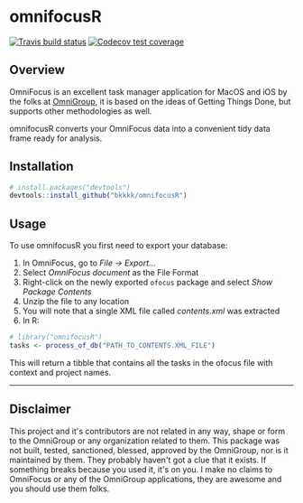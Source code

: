 # omnifocusR

[![Travis build status](https://travis-ci.org/bkkkk/omnifocusR.svg?branch=master)](https://travis-ci.org/bkkkk/omnifocusR)  [![Codecov test coverage](https://codecov.io/gh/bkkkk/omnifocusR/branch/master/graph/badge.svg)](https://codecov.io/gh/bkkkk/omnifocusR?branch=master)

## Overview

OmniFocus is an excellent task manager application for MacOS and iOS by the folks at [OmniGroup](https://www.omnigroup.com), it is based on the ideas of Getting Things Done, but supports other methodologies as well.

omnifocusR converts your OmniFocus data into a convenient tidy data frame ready for analysis.

## Installation

```r
# install.packages("devtools")
devtools::install_github("bkkkk/omnifocusR")
```

## Usage

To use omnifocusR you first need to export your database:

1. In OmniFocus, go to *File -> Export...*
2. Select *OmniFocus document* as the File Format
3. Right-click on the newly exported `ofocus` package and select *Show Package Contents*
4. Unzip the file to any location
5. You will note that a single XML file called *contents.xml* was extracted
6. In R:

```r
# library("omnifocusR")
tasks <- process_of_db("PATH_TO_CONTENTS.XML_FILE")
```

This will return a tibble that contains all the tasks in the ofocus file with context and project names.

----

## Disclaimer

This project and it's contributors are not related in any way, shape or form to the OmniGroup or any organization related to them. This package was not built, tested, sanctioned, blessed, approved by the OmniGroup, nor is it maintained by them. They probably haven't got a clue that it exists. If something breaks because you used it, it's on you. I make no claims to OmniFocus or any of the OmniGroup applications, they are awesome and you should use them folks.
